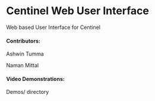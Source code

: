 # Centinel Web User Interface
Web based User Interface for Centinel

#### Contributors: 
Ashwin Tumma

Naman Mittal


#### Video Demonstrations: 
Demos/ directory
